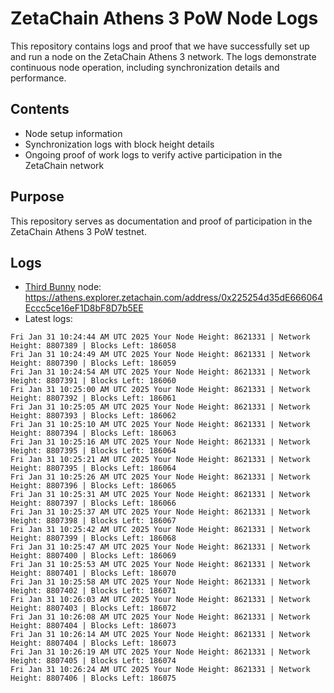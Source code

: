 # ZetaChain Athens 3 PoW Node Logs
This repository contains logs and proof that we have successfully set up and run a node on the ZetaChain Athens 3 network. The logs demonstrate continuous node operation, including synchronization details and performance.

## Contents
- Node setup information
- Synchronization logs with block height details
- Ongoing proof of work logs to verify active participation in the ZetaChain network

## Purpose
This repository serves as documentation and proof of participation in the ZetaChain Athens 3 PoW testnet.

## Logs

- [Third Bunny](https://thirdbunny.xyz/) node: https://athens.explorer.zetachain.com/address/0x225254d35dE666064Eccc5ce16eF1D8bF8D7b5EE
- Latest logs:
```
Fri Jan 31 10:24:44 AM UTC 2025 Your Node Height: 8621331 | Network Height: 8807389 | Blocks Left: 186058
Fri Jan 31 10:24:49 AM UTC 2025 Your Node Height: 8621331 | Network Height: 8807390 | Blocks Left: 186059
Fri Jan 31 10:24:54 AM UTC 2025 Your Node Height: 8621331 | Network Height: 8807391 | Blocks Left: 186060
Fri Jan 31 10:25:00 AM UTC 2025 Your Node Height: 8621331 | Network Height: 8807392 | Blocks Left: 186061
Fri Jan 31 10:25:05 AM UTC 2025 Your Node Height: 8621331 | Network Height: 8807393 | Blocks Left: 186062
Fri Jan 31 10:25:10 AM UTC 2025 Your Node Height: 8621331 | Network Height: 8807394 | Blocks Left: 186063
Fri Jan 31 10:25:16 AM UTC 2025 Your Node Height: 8621331 | Network Height: 8807395 | Blocks Left: 186064
Fri Jan 31 10:25:21 AM UTC 2025 Your Node Height: 8621331 | Network Height: 8807395 | Blocks Left: 186064
Fri Jan 31 10:25:26 AM UTC 2025 Your Node Height: 8621331 | Network Height: 8807396 | Blocks Left: 186065
Fri Jan 31 10:25:31 AM UTC 2025 Your Node Height: 8621331 | Network Height: 8807397 | Blocks Left: 186066
Fri Jan 31 10:25:37 AM UTC 2025 Your Node Height: 8621331 | Network Height: 8807398 | Blocks Left: 186067
Fri Jan 31 10:25:42 AM UTC 2025 Your Node Height: 8621331 | Network Height: 8807399 | Blocks Left: 186068
Fri Jan 31 10:25:47 AM UTC 2025 Your Node Height: 8621331 | Network Height: 8807400 | Blocks Left: 186069
Fri Jan 31 10:25:53 AM UTC 2025 Your Node Height: 8621331 | Network Height: 8807401 | Blocks Left: 186070
Fri Jan 31 10:25:58 AM UTC 2025 Your Node Height: 8621331 | Network Height: 8807402 | Blocks Left: 186071
Fri Jan 31 10:26:03 AM UTC 2025 Your Node Height: 8621331 | Network Height: 8807403 | Blocks Left: 186072
Fri Jan 31 10:26:08 AM UTC 2025 Your Node Height: 8621331 | Network Height: 8807404 | Blocks Left: 186073
Fri Jan 31 10:26:14 AM UTC 2025 Your Node Height: 8621331 | Network Height: 8807404 | Blocks Left: 186073
Fri Jan 31 10:26:19 AM UTC 2025 Your Node Height: 8621331 | Network Height: 8807405 | Blocks Left: 186074
Fri Jan 31 10:26:24 AM UTC 2025 Your Node Height: 8621331 | Network Height: 8807406 | Blocks Left: 186075
```
